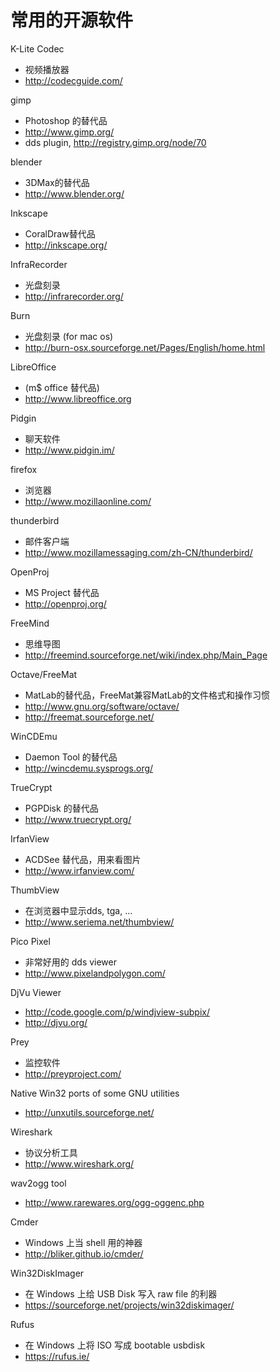 # 常用的开源软件

K-Lite Codec

 * 视频播放器
 * http://codecguide.com/

gimp

 * Photoshop 的替代品
 * http://www.gimp.org/
 * dds plugin, http://registry.gimp.org/node/70

blender

 * 3DMax的替代品
 * http://www.blender.org/

Inkscape

 * CoralDraw替代品
 * http://inkscape.org/

InfraRecorder

 * 光盘刻录
 * http://infrarecorder.org/

Burn

 * 光盘刻录 (for mac os)
 * http://burn-osx.sourceforge.net/Pages/English/home.html

LibreOffice

 * (m$ office 替代品)
 * http://www.libreoffice.org

Pidgin

 * 聊天软件
 * http://www.pidgin.im/

firefox

 * 浏览器
 * http://www.mozillaonline.com/

thunderbird

 * 邮件客户端
 * http://www.mozillamessaging.com/zh-CN/thunderbird/

OpenProj

 * MS Project 替代品
 * http://openproj.org/

FreeMind

 * 思维导图
 * http://freemind.sourceforge.net/wiki/index.php/Main_Page

Octave/FreeMat

 * MatLab的替代品，FreeMat兼容MatLab的文件格式和操作习惯
 * http://www.gnu.org/software/octave/
 * http://freemat.sourceforge.net/

WinCDEmu

 * Daemon Tool 的替代品
 * http://wincdemu.sysprogs.org/

TrueCrypt

 * PGPDisk 的替代品
 * http://www.truecrypt.org/

IrfanView

 * ACDSee 替代品，用来看图片
 * http://www.irfanview.com/

ThumbView

 * 在浏览器中显示dds, tga, ...
 * http://www.seriema.net/thumbview/

Pico Pixel

 * 非常好用的 dds viewer
 * http://www.pixelandpolygon.com/

DjVu Viewer

 * http://code.google.com/p/windjview-subpix/
 * http://djvu.org/

Prey

 * 监控软件
 * http://preyproject.com/

Native Win32 ports of some GNU utilities

 * http://unxutils.sourceforge.net/

Wireshark

 * 协议分析工具
 * http://www.wireshark.org/

wav2ogg tool

 * http://www.rarewares.org/ogg-oggenc.php

Cmder

 * Windows 上当 shell 用的神器
 * http://bliker.github.io/cmder/

Win32DiskImager

 * 在 Windows 上给 USB Disk 写入 raw file 的利器
 * https://sourceforge.net/projects/win32diskimager/
 
Rufus

* 在 Windows 上将 ISO 写成 bootable usbdisk
* https://rufus.ie/
